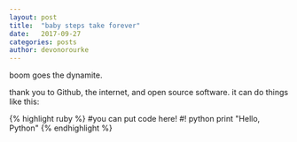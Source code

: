 ```yaml
---
layout: post
title:  "baby steps take forever"
date:   2017-09-27
categories: posts
author: devonorourke
---
```


boom goes the dynamite.  

thank you to Github, the internet, and open source software. it can do things like this:  

{% highlight ruby %}
#you can put code here!
#! python
print "Hello, Python"
{% endhighlight %}

